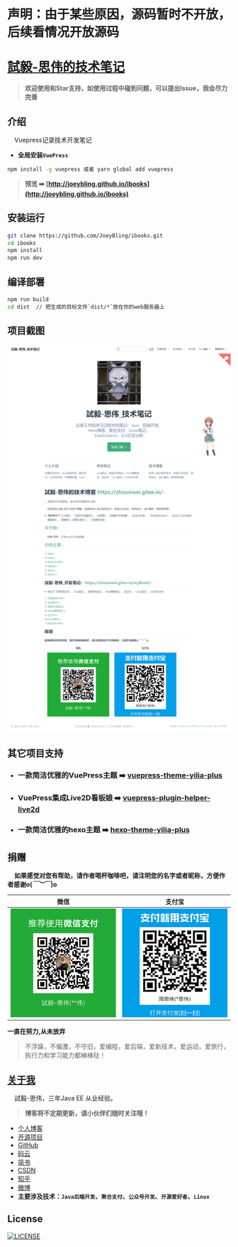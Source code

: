 # 声明：由于某些原因，源码暂时不开放，后续看情况开放源码

# [試毅-思伟的技术笔记](http://joeybling.github.io/ibooks)

> **欢迎使用和Star支持，如使用过程中碰到问题，可以提出Issue，我会尽力完善**

## 介绍
&#160;&#160;&#160;&#160;Vuepress记录技术开发笔记

- **全局安装`VuePress`**
```bash
npm install -g vuepress 或者 yarn global add vuepress
```

> **预览 ➡️ [http://joeybling.github.io/ibooks](http://joeybling.github.io/ibooks)**

## 安装运行
```bash
git clone https://github.com/JoeyBling/ibooks.git
cd ibooks
npm install
npm run dev
```

## 编译部署
```bash
npm run build
cd dist  // 把生成的目标文件`dist/*`放在你的web服务器上
```

## 项目截图

[![Vuepress记录技术开发笔记](./examples/screenshots/ibooks_mini.png "Vuepress记录技术开发笔记")](http://zhousiwei.gitee.io/ibooks "Vuepress记录技术开发笔记")

## 其它项目支持

- ### 一款简洁优雅的VuePress主题 ➡️ [vuepress-theme-yilia-plus](https://github.com/JoeyBling/vuepress-theme-yilia-plus)
- ### VuePress集成Live2D看板娘 ➡️ [vuepress-plugin-helper-live2d](https://github.com/JoeyBling/vuepress-plugin-helper-live2d)
- ### 一款简洁优雅的hexo主题 ➡️ [hexo-theme-yilia-plus](https://github.com/JoeyBling/hexo-theme-yilia-plus)


## 捐赠
&#160;&#160;&#160;&#160;**如果感觉对您有帮助，请作者喝杯咖啡吧，请注明您的名字或者昵称，方便作者感谢o(*￣︶￣*)o**

| 微信 | 支付宝 |
| :---: | :---: |
| ![](./examples/images/weixin.png) | ![](./examples/images/alipay.jpeg) |

**一直在努力,从未放弃**

> 不浮躁，不偏激，不守旧，爱编程，爱后端，爱新技术，爱运动，爱旅行，执行力和学习能力都棒棒哒！

## [关于我](https://zhousiwei.gitee.io/)
&#160;&#160;&#160;&#160;試毅-思伟，三年Java EE 从业经验。
> **博客将不定期更新，请小伙伴们随时关注哦！**

- [个人博客](https://zhousiwei.gitee.io/)
- [开源项目](https://zhousiwei.gitee.io/ibooks/opensource)
- [GitHub](https://github.com/JoeyBling)
- [码云](https://gitee.com/zhousiwei)
- [简书](https://www.jianshu.com/u/02cbf31a043a)
- [CSDN](https://blog.csdn.net/qq_30930805)
- [知乎](https://www.zhihu.com/people/joeybling)
- [微博](http://weibo.com/jayinfo)
- **主要涉及技术：`Java后端开发`、`聚合支付`、`公众号开发`、`开源爱好者`、`Linux`**

## License

[![LICENSE](https://img.shields.io/github/license/JoeyBling/ibooks "LICENSE")](./LICENSE "LICENSE")